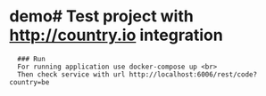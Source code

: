 # demo# Test project with http://country.io integration
      
      ### Run
      For running application use docker-compose up <br>
      Then check service with url http://localhost:6006/rest/code?country=be